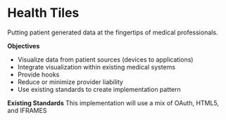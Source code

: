 Health Tiles
============
Putting patient generated data at the fingertips of medical professionals.

**Objectives**
- Visualize data from patient sources (devices to applications)
- Integrate visualization within existing medical systems
- Provide hooks 
- Reduce or minimize provider liability
- Use existing standards to create implementation pattern

**Existing Standards**
This implementation will use a mix of OAuth, HTML5, and IFRAMES
